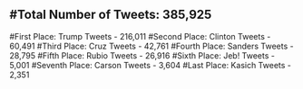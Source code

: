 #Total Number of Tweets: 385,925 
---
#First Place: Trump Tweets - 216,011
#Second Place: Clinton Tweets - 60,491
#Third Place: Cruz Tweets - 42,761
#Fourth Place: Sanders Tweets - 28,795
#Fifth Place: Rubio Tweets - 26,916
#Sixth Place: Jeb! Tweets - 5,001
#Seventh Place: Carson Tweets - 3,604
#Last Place: Kasich Tweets - 2,351
